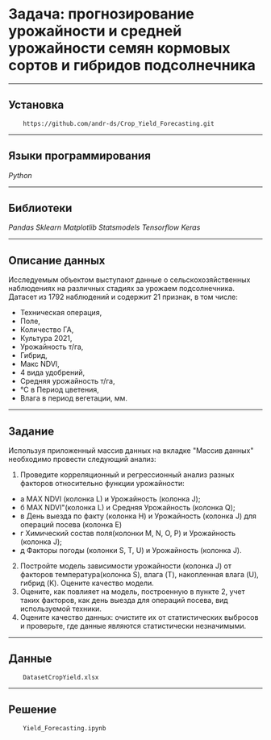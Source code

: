 # Задача: прогнозирование урожайности и средней урожайности семян кормовых сортов и гибридов подсолнечника 
____
## Установка
```
    https://github.com/andr-ds/Crop_Yield_Forecasting.git
```
____
## Языки программирования
*Python*
____
## Библиотеки
*Pandas* *Sklearn* *Matplotlib* *Statsmodels* *Tensorflow* *Keras*
____
## Описание данных
Исследуемым объектом выступают данные о сельскохозяйственных наблюдениях на различных стадиях за урожаем подсолнечника. 
Датасет из 1792 наблюдений и содержит 21 признак, в том числе:
- Техническая операция,
- Поле,
- Количество ГА,
- Культура 2021,
- Урожайность т/га,
- Гибрид,
- Макс NDVI,
- 4 вида удобрений,
- Средняя урожайность т/га,
- ℃ в Период цветения,
- Влага в период вегетации, мм.
____
## Задание 
Используя приложенный массив данных на вкладке "Массив данных" необходимо провести следующий анализ:
1. Проведите корреляционный и регрессионный анализ разных факторов относительно функции урожайности:
- а MAX NDVI (колонка L) и Урожайность (колонка J);
- б MAX NDVI"(колонка L) и Средняя Урожайность (колонка Q);
- в День выезда по факту (колонка H) и Урожайность (колонка J) для операций посева (колонка E)
- г Химический состав поля(колонки M, N, O, P) и Урожайность (колонка J);
- д Факторы погоды (колонки S, T, U) и Урожайность (колонка J).
2. Постройте модель зависимости урожайности (колонка J) от факторов температура(колонка S), влага (T), накопленная влага (U), гибрид (K). Оцените качество модели.
3. Оцените, как повлияет на модель, построенную в пункте 2, учет таких факторов, как день выезда для операций посева, вид используемой техники.
4. Оцените качество данных: очистите их от статистических выбросов и проверьте, где данные являются статистически незначимыми.
____
## Данные 
```
    DatasetCropYield.xlsx
```
____
## Решение 
```
    Yield_Forecasting.ipynb
